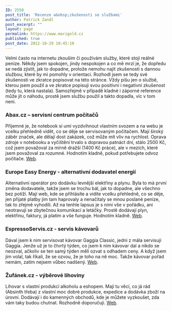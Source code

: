 ```yaml
---
ID: 2550
post_title: 'Recenze a&nbsp;zkušenosti se službami'
author: Patrick Zandl
post_excerpt: ""
layout: page
permalink: https://www.marigold.cz
published: true
post_date: 2012-10-29 10:45:10
---
```

<p>Velmi často na internetu zkouším či používám služby, které stojí reálné peníze. Někdy jsem spokojen, jindy nespokojen a co mě mrzí je, že dopředu se nedá zjistit, jak to dopadne, protože nemohu najít zkušenosti s dannou službou, které by mi pomohly v orientaci. Rozhodl jsem se tedy své zkušenosti ve zkratce popisovat na této stránce. Vždy píšu jen o službě, kterou jsem použil a ve zkratce popisuji svou positivní i negativní zkušenost (tedy tu, která nastala). Samozřejmě v případě kladné i záporné reference může jít o náhodu, prostě jsem službu použil a takto dopadla, víc v tom není.</p>
<h3>Abax.cz – servisní centrum počítačů</h3>
<p>Příjemné je, že notebook si umí vyzdvihnout vlastním svozem a na webu je vcelku přehledně vidět, co se děje se servisovaným počítačem. Mají široký záběr značek, ale dělají dost zakázek, což může mít vliv na rychlost. Oprava zdroje v notebooku a vyčištění trvalo s dopravou patnáct dní, stálo 2500 Kč, což jsem považoval za mírně dražší (1400 Kč práce), ale v mezích, které jsem považoval za rozumné. Hodnotím kladně, pokud potřebujete odvoz počítače. <a href="http://www.abax.cz/">Web</a>.</p>
<h3>Europe Easy Energy - alternativní dodavatel energií</h3>
<p>Alternativní operátor pro dodávku levnější elektřiny a plynu. Byla to má první změna dodavatele, takže jsem se trochu bál, jak to dopadne, ale všechno bez potíží. Mají web, kde se přihlásíte a vidíte vcelku přehledně, co se děje, jen přijaté platby jim tam haprovaly a nenačítaly se mnou poslané peníze, tak to zřejmě vyhodili. Až na tenhle lapsus je s nimi vše v pořádku, ani neotravují se zbytečnou komunikací a letáčky. Prostě dodávají plyn, elektřinu, faktury, já platím a vše funguje. Hodnotím kladně. <a href="http://www.3-e.cz/">Web</a>.</p>
<h3>EspressoServis.cz - servis kávovarů</h3>
<p>Dával jsem k nim servisovat kávovar Gaggia Classic, jedni z mála servisují Gaggia. Jenže už je to čtvrtý týden, co jsem k nim kávovar dal a nikdo se neozval, ačkoliv se ten samý týden měli ozvat s odhadem ceny. A když jsem jim volal, tak říkali, že se ozvou, že je toho na ně moc. Takže kávovar pořád nemám, zatím nejsem vůbec nadšený. <a href="http://espressoservis.cz/">Web</a>.</p>
<h3>Žufánek.cz - výběrové lihoviny</h3>
<p>Lihovar s vlastní produkcí alkoholu a eshopem. Mají tu věci, co já rád (Absinth třeba) z vlastní moc dobré produkce, expedice a dodávka zboží na úrovni. Dodávají i do kamenných obchodů, kde je můžete vyzkoušet, zda vám taky budou chutnat. Rozhodně doporučuji. <a href="http://www.zufanek.cz/">Web</a>.</p>